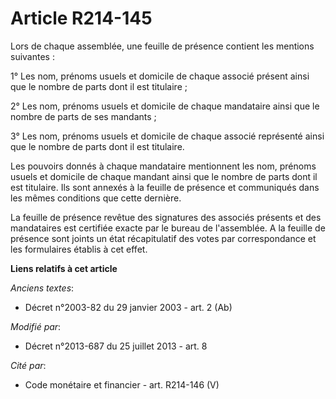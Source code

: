 # Article R214-145

Lors de chaque assemblée, une feuille de présence contient les mentions suivantes : 

1° Les nom, prénoms usuels et domicile de chaque associé présent ainsi que le nombre de parts dont il est titulaire ; 

2° Les nom, prénoms usuels et domicile de chaque mandataire ainsi que le nombre de parts de ses mandants ; 

3° Les nom, prénoms usuels et domicile de chaque associé représenté ainsi que le nombre de parts dont il est titulaire. 

Les pouvoirs donnés à chaque mandataire mentionnent les nom, prénoms usuels et domicile de chaque mandant ainsi que le nombre
de parts dont il est titulaire. Ils sont annexés à la feuille de présence et communiqués dans les mêmes conditions que cette
dernière. 

La feuille de présence revêtue des signatures des associés présents et des mandataires est certifiée exacte par le bureau de
l'assemblée. A la feuille de présence sont joints un état récapitulatif des votes par correspondance et les formulaires
établis à cet effet.

**Liens relatifs à cet article**

_Anciens textes_:

  - Décret n°2003-82 du 29 janvier 2003 - art. 2 (Ab)

_Modifié par_:

  - Décret n°2013-687 du 25 juillet 2013 - art. 8

_Cité par_:

  - Code monétaire et financier - art. R214-146 (V)
